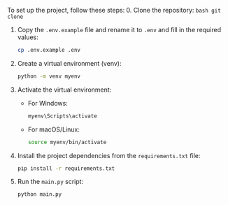 To set up the project, follow these steps:
0. Clone the repository:
    ```bash
    git clone
    ```

1. Copy the `.env.example` file and rename it to `.env` and fill in the required values:
    ```bash
    cp .env.example .env
    ```

2. Create a virtual environment (venv):
    ```bash
    python -m venv myenv
    ```

3. Activate the virtual environment:
    - For Windows:
      ```bash
      myenv\Scripts\activate
      ```
    - For macOS/Linux:
      ```bash
      source myenv/bin/activate
      ```

4. Install the project dependencies from the `requirements.txt` file:
    ```bash
    pip install -r requirements.txt
    ```

5. Run the `main.py` script:
    ```bash
    python main.py
    ```